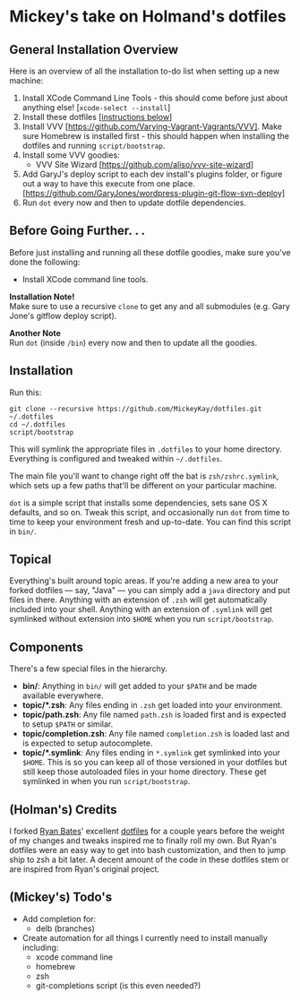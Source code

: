 # Mickey's take on Holmand's dotfiles

## General Installation Overview
Here is an overview of all the installation to-do list when setting up a new machine:

1. Install XCode Command Line Tools - this should come before just about anything else! [`xcode-select --install`]
1. Install these dotfiles [[instructions below](https://github.com/MickeyKay/dotfiles#installation)]
1. Install VVV [https://github.com/Varying-Vagrant-Vagrants/VVV]. Make sure Homebrew is installed first - this should happen when installing the dotfiles and running `script/bootstrap`.
1. Install some VVV goodies:
	- VVV Site Wizard [https://github.com/aliso/vvv-site-wizard]
1. Add GaryJ's deploy script to each dev install's plugins folder, or figure out a way to have this execute from one place. [https://github.com/GaryJones/wordpress-plugin-git-flow-svn-deploy]
1. Run `dot` every now and then to update dotfile dependencies.

## Before Going Further. . .
Before just installing and running all these dotfile goodies, make sure you've done the following:
* Install XCode command line tools.

__Installation Note!__  
Make sure to use a recursive `clone` to get any and all submodules (e.g. Gary Jone's gitflow deploy script).

__Another Note__  
Run `dot` (inside `/bin`) every now and then to update all the goodies.

## Installation
Run this:

```
git clone --recursive https://github.com/MickeyKay/dotfiles.git ~/.dotfiles
cd ~/.dotfiles
script/bootstrap
```

This will symlink the appropriate files in `.dotfiles` to your home directory.
Everything is configured and tweaked within `~/.dotfiles`.

The main file you'll want to change right off the bat is `zsh/zshrc.symlink`,
which sets up a few paths that'll be different on your particular machine.

`dot` is a simple script that installs some dependencies, sets sane OS X
defaults, and so on. Tweak this script, and occasionally run `dot` from
time to time to keep your environment fresh and up-to-date. You can find
this script in `bin/`.

## Topical

Everything's built around topic areas. If you're adding a new area to your
forked dotfiles — say, "Java" — you can simply add a `java` directory and put
files in there. Anything with an extension of `.zsh` will get automatically
included into your shell. Anything with an extension of `.symlink` will get
symlinked without extension into `$HOME` when you run `script/bootstrap`.

## Components

There's a few special files in the hierarchy.

- **bin/**: Anything in `bin/` will get added to your `$PATH` and be made
  available everywhere.
- **topic/\*.zsh**: Any files ending in `.zsh` get loaded into your
  environment.
- **topic/path.zsh**: Any file named `path.zsh` is loaded first and is
  expected to setup `$PATH` or similar.
- **topic/completion.zsh**: Any file named `completion.zsh` is loaded
  last and is expected to setup autocomplete.
- **topic/\*.symlink**: Any files ending in `*.symlink` get symlinked into
  your `$HOME`. This is so you can keep all of those versioned in your dotfiles
  but still keep those autoloaded files in your home directory. These get
  symlinked in when you run `script/bootstrap`.


## (Holman's) Credits

I forked [Ryan Bates](http://github.com/ryanb)' excellent
[dotfiles](http://github.com/ryanb/dotfiles) for a couple years before the
weight of my changes and tweaks inspired me to finally roll my own. But Ryan's
dotfiles were an easy way to get into bash customization, and then to jump ship
to zsh a bit later. A decent amount of the code in these dotfiles stem or are
inspired from Ryan's original project.

## (Mickey's) Todo's

* Add completion for:
	- delb (branches)
* Create automation for all things I currently need to install manually including:
	- xcode command line
	- homebrew
	- zsh
	- git-completions script (is this even needed?)
